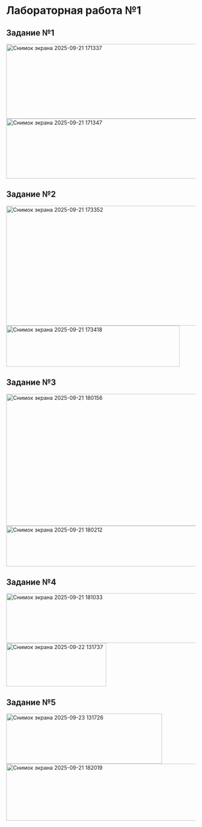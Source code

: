 # Лабораторная работа №1
## Задание №1
<img width="998" height="198" alt="Снимок экрана 2025-09-21 171337" src="https://github.com/user-attachments/assets/6838d4b9-5ccc-4ecc-9258-3fa4f169be92" />
<img width="611" height="159" alt="Снимок экрана 2025-09-21 171347" src="https://github.com/user-attachments/assets/3c3fd911-4d82-4b00-bc60-c74cd1c5e14b" />

## Задание №2

<img width="1362" height="318" alt="Снимок экрана 2025-09-21 173352" src="https://github.com/user-attachments/assets/afdb9c6c-2d76-4bc8-b97b-44c10125a033" />
<img width="461" height="109" alt="Снимок экрана 2025-09-21 173418" src="https://github.com/user-attachments/assets/137441c4-3c7d-4a5f-ac51-5f02205cf319" />

## Задание №3

<img width="975" height="350" alt="Снимок экрана 2025-09-21 180156" src="https://github.com/user-attachments/assets/d802e9ea-dedb-43c4-b0ee-7e6b26c10787" />
<img width="555" height="108" alt="Снимок экрана 2025-09-21 180212" src="https://github.com/user-attachments/assets/2b63650a-b66d-473c-bcc9-75fb72bfcbce" />

## Задание №4

<img width="556" height="132" alt="Снимок экрана 2025-09-21 181033" src="https://github.com/user-attachments/assets/75e5baed-cbde-4052-889b-c4da18f6eb8a" />
<img width="266" height="115" alt="Снимок экрана 2025-09-22 131737" src="https://github.com/user-attachments/assets/f0f34a6b-9f4f-4aa6-bfa9-00d29cfe54c7" />

## Задание №5
<img width="414" height="133" alt="Снимок экрана 2025-09-23 131726" src="https://github.com/user-attachments/assets/4b1a61c1-df70-4470-aff0-9c4fa3c56fae" />
<img width="692" height="151" alt="Снимок экрана 2025-09-21 182019" src="https://github.com/user-attachments/assets/148fda98-7454-414c-957b-ae00a91a1645" />





